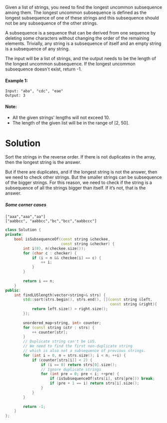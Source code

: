 Given a list of strings, you need to find the longest uncommon subsequence among them. The longest uncommon subsequence is defined as the longest subsequence of one of these strings and this subsequence should not be any subsequence of the other strings.

A subsequence is a sequence that can be derived from one sequence by deleting some characters without changing the order of the remaining elements. Trivially, any string is a subsequence of itself and an empty string is a subsequence of any string.

The input will be a list of strings, and the output needs to be the length of the longest uncommon subsequence. If the longest uncommon subsequence doesn't exist, return -1.

#### Example 1:

```
Input: "aba", "cdc", "eae"
Output: 3
```

#### Note:

* All the given strings' lengths will not exceed 10.
* The length of the given list will be in the range of [2, 50].

# Solution


Sort the strings in the reverse order. If there is not duplicates in the array, then the longest string is the answer.

But if there are duplicates, and if the longest string is not the answer, then we need to check other strings. But the smaller strings can be subsequence of the bigger strings.
For this reason, we need to check if the string is a subsequence of all the strings bigger than itself. If it’s not, that is the answer.

##### Some corner cases

```
["aaa","aaa","aa"]
["aabbcc", "aabbcc","bc","bcc","aabbccc"]
```

```cpp
class Solution {
private:
    bool isSubsequenceOf(const string &checkee, 
                         const string &checker) {
        int i(0), n(checkee.size());
        for (char c : checker) {
            if (i < n && checkee[i] == c) {
                ++ i;
            }
        }
        
        return i == n;
    }
public:
    int findLUSlength(vector<string>& strs) {
        std::sort(strs.begin(), strs.end(), [](const string &left, 
                                               const string &right){
            return left.size() > right.size();
        });
        
        unordered_map<string, int> counter;
        for (const string &str : strs) {
            ++ counter[str];
        }
        // Duplicate string can't be LUS.
        // We need to find the first non-duplicate string
        // which is also not a subsequence of previous strings.
        for (int i = 0, n = strs.size(); i < n; ++i) {
            if (counter[strs[i]] < 2) { 
                if (i == 0) return strs[0].size();
                // Ignore duplicate strings
                for (int pre = 0; pre < i; ++pre) {
                    if (isSubsequenceOf(strs[i], strs[pre])) break;
                    if (pre + 1 == i) return strs[i].size();
                }
            }
        }
        
        return -1;
    }
};
```
